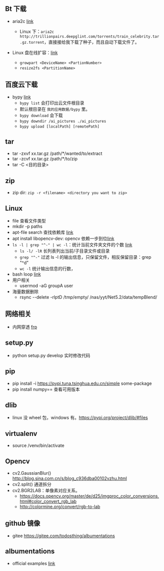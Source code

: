 ## Bt 下载

- aria2c [link](https://www.moerats.com/archives/347/)
  - Linux 下：`aria2c http://trillionpairs.deepglint.com/torrents/train_celebrity.tar.gz.torrent`，直接接给我下载了种子，而且自动下载文件了。

- Linux 盘在线扩容：[link](https://help.aliyun.com/document_detail/111738.html?spm=5176.2020520101.0.0.3f014df5VaB9JB#section-gxq-3tw-dhb)
  - `growpart <DeviceName> <PartionNumber>`
  - `resize2fs <PartitionName>`


## 百度云下载
- bypy [link](https://github.com/houtianze/bypy)
  - `bypy list` 会打印出云文件根目录
  - 默认根目录在 `我的应用数据/bypy` 里。
  - `bypy download` 会下载
  - `bypy downdir /ai_pictures ./ai_pictures`
  - `bypy upload [localPath] [remotePath]`

## tar
- tar -zxvf xx.tar.gz /path/*/wanted/to/extract
- tar -zcvf xx.tar.gz /path/*/to/zip
- tar -C <目的目录>

## zip
- zip dir: `zip -r <filename> <directory you want to zip>`

## Linux
- file 查看文件类型
- mkdir -p paths
- apt-file search 查找依赖库 [link](https://blog.csdn.net/yjk13703623757/article/details/93673927)
- apt install libopencv-dev: opencv 依赖一步到位[link](https://blog.csdn.net/weixin_43909881/article/details/94013882)
- `ls -l | grep "^-" | wc -l`：统计当前文件夹文件的个数 [link](https://blog.csdn.net/legend_hua/article/details/80244696)
  - `ls -l/ -lR` 长列表列出当前/子目录文件或目录
  - `grep "^-"` 过滤 ls -l 的输出信息，只保留文件，相反保留目录：grep "^d"
  - `wc -l` 统计输出信息的行数，
- bash loop [link](https://stackoverflow.com/questions/14505047/loop-through-all-the-files-with-a-specific-extension)
- 用户相关
  - usermod -aG groupA user
- 海量数据删除
  - rsync --delete -rlptD /tmp/empty/ /nas/yyt/Net5.2/data/tempBlend/

## 网络相关
 - 内网穿透 [frp](https://blog.csdn.net/silence2015/article/details/102868853)

## setup.py
- python setup.py develop 实时修改代码

## pip
- pip install -i https://pypi.tuna.tsinghua.edu.cn/simple some-package
- pip install numpy== 查看可用版本

## dlib
- linux 没 wheel 包，windows 有。https://pypi.org/project/dlib/#files

## virtualenv
- source /venv/bin/activate


## Opencv 

- cv2.GaussianBlur() http://blog.sina.com.cn/s/blog_c936dba00102vzhu.html
- cv2.split() 通道拆分
- cv2.BGR2LAB：单像素对应关系。 
  - https://docs.opencv.org/master/de/d25/imgproc_color_conversions.html#color_convert_rgb_lab
  - http://colormine.org/convert/rgb-to-lab
 
## github 镜像
- gitee https://gitee.com/todosthing/albumentations

## albumentations
- official examples [link](https://github.com/albumentations-team/albumentations_examples)